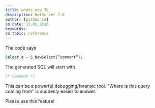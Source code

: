 ```yaml
---
title: whats_new_70_
description: NetServer 7.0
author: {github-id}
so.date: 11.05.2016
keywords:
so.topic: reference
---
```


The code says

```SQL
Select q = S.NewSelect(”comment”);
```

The generated SQL will start with

```SQL
/* comment */
```

This can be a powerful debugging/forensic tool. "Where is this query coming from" is suddenly easier to answer.

Please use this feature!

